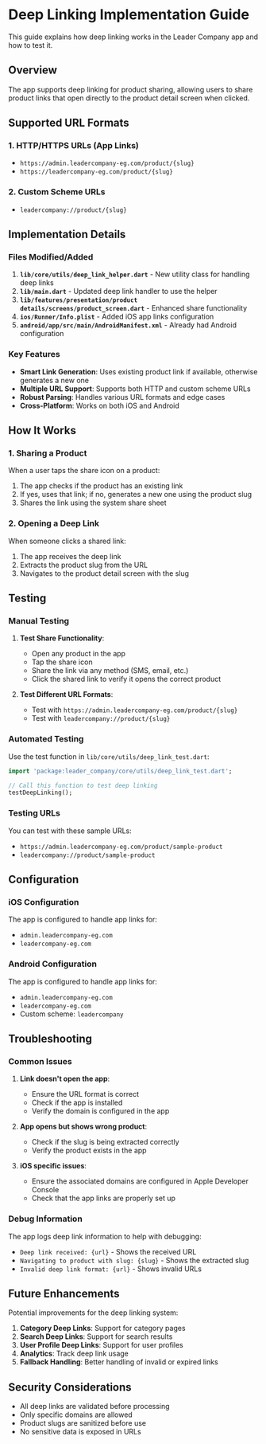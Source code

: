 # Deep Linking Implementation Guide

This guide explains how deep linking works in the Leader Company app and how to test it.

## Overview

The app supports deep linking for product sharing, allowing users to share product links that open directly to the product detail screen when clicked.

## Supported URL Formats

### 1. HTTP/HTTPS URLs (App Links)
- `https://admin.leadercompany-eg.com/product/{slug}`
- `https://leadercompany-eg.com/product/{slug}`

### 2. Custom Scheme URLs
- `leadercompany://product/{slug}`

## Implementation Details

### Files Modified/Added

1. **`lib/core/utils/deep_link_helper.dart`** - New utility class for handling deep links
2. **`lib/main.dart`** - Updated deep link handler to use the helper
3. **`lib/features/presentation/product details/screens/product_screen.dart`** - Enhanced share functionality
4. **`ios/Runner/Info.plist`** - Added iOS app links configuration
5. **`android/app/src/main/AndroidManifest.xml`** - Already had Android configuration

### Key Features

- **Smart Link Generation**: Uses existing product link if available, otherwise generates a new one
- **Multiple URL Support**: Supports both HTTP and custom scheme URLs
- **Robust Parsing**: Handles various URL formats and edge cases
- **Cross-Platform**: Works on both iOS and Android

## How It Works

### 1. Sharing a Product
When a user taps the share icon on a product:
1. The app checks if the product has an existing link
2. If yes, uses that link; if no, generates a new one using the product slug
3. Shares the link using the system share sheet

### 2. Opening a Deep Link
When someone clicks a shared link:
1. The app receives the deep link
2. Extracts the product slug from the URL
3. Navigates to the product detail screen with the slug

## Testing

### Manual Testing

1. **Test Share Functionality**:
   - Open any product in the app
   - Tap the share icon
   - Share the link via any method (SMS, email, etc.)
   - Click the shared link to verify it opens the correct product

2. **Test Different URL Formats**:
   - Test with `https://admin.leadercompany-eg.com/product/{slug}`
   - Test with `leadercompany://product/{slug}`

### Automated Testing

Use the test function in `lib/core/utils/deep_link_test.dart`:

```dart
import 'package:leader_company/core/utils/deep_link_test.dart';

// Call this function to test deep linking
testDeepLinking();
```

### Testing URLs

You can test with these sample URLs:
- `https://admin.leadercompany-eg.com/product/sample-product`
- `leadercompany://product/sample-product`

## Configuration

### iOS Configuration
The app is configured to handle app links for:
- `admin.leadercompany-eg.com`
- `leadercompany-eg.com`

### Android Configuration
The app is configured to handle app links for:
- `admin.leadercompany-eg.com`
- `leadercompany-eg.com`
- Custom scheme: `leadercompany`

## Troubleshooting

### Common Issues

1. **Link doesn't open the app**:
   - Ensure the URL format is correct
   - Check if the app is installed
   - Verify the domain is configured in the app

2. **App opens but shows wrong product**:
   - Check if the slug is being extracted correctly
   - Verify the product exists in the app

3. **iOS specific issues**:
   - Ensure the associated domains are configured in Apple Developer Console
   - Check that the app links are properly set up

### Debug Information

The app logs deep link information to help with debugging:
- `Deep link received: {url}` - Shows the received URL
- `Navigating to product with slug: {slug}` - Shows the extracted slug
- `Invalid deep link format: {url}` - Shows invalid URLs

## Future Enhancements

Potential improvements for the deep linking system:

1. **Category Deep Links**: Support for category pages
2. **Search Deep Links**: Support for search results
3. **User Profile Deep Links**: Support for user profiles
4. **Analytics**: Track deep link usage
5. **Fallback Handling**: Better handling of invalid or expired links

## Security Considerations

- All deep links are validated before processing
- Only specific domains are allowed
- Product slugs are sanitized before use
- No sensitive data is exposed in URLs
